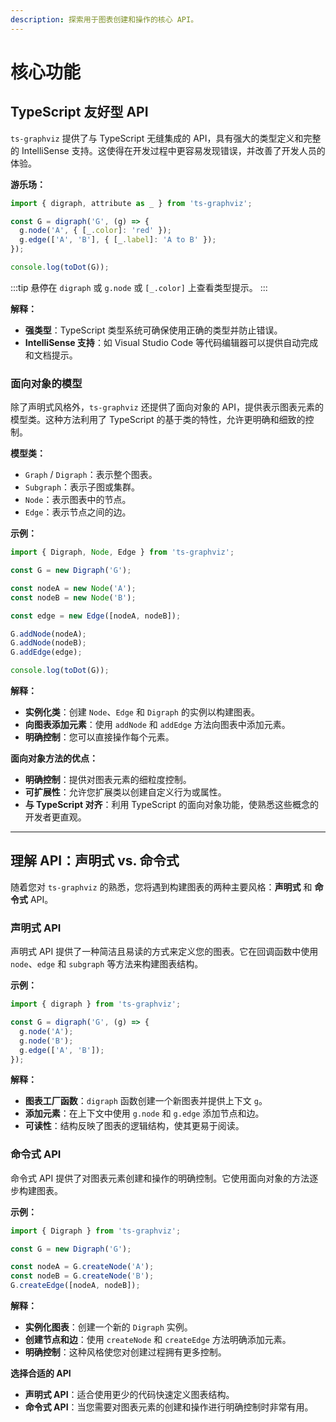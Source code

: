 ```yaml
---
description: 探索用于图表创建和操作的核心 API。
---
```


# 核心功能

## TypeScript 友好型 API

`ts-graphviz` 提供了与 TypeScript 无缝集成的 API，具有强大的类型定义和完整的 IntelliSense 支持。这使得在开发过程中更容易发现错误，并改善了开发人员的体验。

**游乐场：**

```ts ts-graphviz:read-only
import { digraph, attribute as _ } from 'ts-graphviz';

const G = digraph('G', (g) => {
  g.node('A', { [_.color]: 'red' });
  g.edge(['A', 'B'], { [_.label]: 'A to B' });
});

console.log(toDot(G));
```

:::tip
悬停在 `digraph` 或 `g.node` 或 `[_.color]` 上查看类型提示。
:::

**解释：**

- **强类型**：TypeScript 类型系统可确保使用正确的类型并防止错误。
- **IntelliSense 支持**：如 Visual Studio Code 等代码编辑器可以提供自动完成和文档提示。

### 面向对象的模型

除了声明式风格外，`ts-graphviz` 还提供了面向对象的 API，提供表示图表元素的模型类。这种方法利用了 TypeScript 的基于类的特性，允许更明确和细致的控制。

**模型类：**

- `Graph` / `Digraph`：表示整个图表。
- `Subgraph`：表示子图或集群。
- `Node`：表示图表中的节点。
- `Edge`：表示节点之间的边。

**示例：**

```typescript
import { Digraph, Node, Edge } from 'ts-graphviz';

const G = new Digraph('G');

const nodeA = new Node('A');
const nodeB = new Node('B');

const edge = new Edge([nodeA, nodeB]);

G.addNode(nodeA);
G.addNode(nodeB);
G.addEdge(edge);

console.log(toDot(G));
```

**解释：**

- **实例化类**：创建 `Node`、`Edge` 和 `Digraph` 的实例以构建图表。
- **向图表添加元素**：使用 `addNode` 和 `addEdge` 方法向图表中添加元素。
- **明确控制**：您可以直接操作每个元素。

**面向对象方法的优点：**

- **明确控制**：提供对图表元素的细粒度控制。
- **可扩展性**：允许您扩展类以创建自定义行为或属性。
- **与 TypeScript 对齐**：利用 TypeScript 的面向对象功能，使熟悉这些概念的开发者更直观。

---

## 理解 API：声明式 vs. 命令式

随着您对 `ts-graphviz` 的熟悉，您将遇到构建图表的两种主要风格：**声明式** 和 **命令式** API。

### 声明式 API

声明式 API 提供了一种简洁且易读的方式来定义您的图表。它在回调函数中使用 `node`、`edge` 和 `subgraph` 等方法来构建图表结构。

**示例：**

```typescript
import { digraph } from 'ts-graphviz';

const G = digraph('G', (g) => {
  g.node('A');
  g.node('B');
  g.edge(['A', 'B']);
});
```

**解释：**

- **图表工厂函数**：`digraph` 函数创建一个新图表并提供上下文 `g`。
- **添加元素**：在上下文中使用 `g.node` 和 `g.edge` 添加节点和边。
- **可读性**：结构反映了图表的逻辑结构，使其更易于阅读。

### 命令式 API

命令式 API 提供了对图表元素创建和操作的明确控制。它使用面向对象的方法逐步构建图表。

**示例：**

```typescript
import { Digraph } from 'ts-graphviz';

const G = new Digraph('G');

const nodeA = G.createNode('A');
const nodeB = G.createNode('B');
G.createEdge([nodeA, nodeB]);
```

**解释：**

- **实例化图表**：创建一个新的 `Digraph` 实例。
- **创建节点和边**：使用 `createNode` 和 `createEdge` 方法明确添加元素。
- **明确控制**：这种风格使您对创建过程拥有更多控制。

**选择合适的 API**

- **声明式 API**：适合使用更少的代码快速定义图表结构。
- **命令式 API**：当您需要对图表元素的创建和操作进行明确控制时非常有用。
